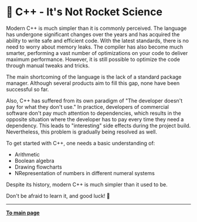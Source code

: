 # :space_invader: C++ - It's Not Rocket Science

Modern C++ is much simpler than it is commonly perceived. The language has undergone significant changes over the years and has acquired the ability to write safe and efficient code. With the latest standards, there is no need to worry about memory leaks. The compiler has also become much smarter, performing a vast number of optimizations on your code to deliver maximum performance. However, it is still possible to optimize the code through manual tweaks and tricks. 

The main shortcoming of the language is the lack of a standard package manager. Although several products aim to fill this gap, none have been successful so far.

Also, C++ has suffered from its own paradigm of "The developer doesn't pay for what they don't use." In practice, developers of commercial software don't pay much attention to dependencies, which results in the opposite situation where the developer has to pay every time they need a dependency. This leads to "interesting" side effects during the project build. Nevertheless, this problem is gradually being resolved as well.

To get started with C++, one needs a basic understanding of:
- Arithmetic
- Boolean algebra
- Drawing flowcharts
- NRepresentation of numbers in different numeral systems

Despite its history, modern C++ is much simpler than it used to be.

Don't be afraid to learn it, and good luck! :dizzy:

---

[**To main page**](../README.md)
